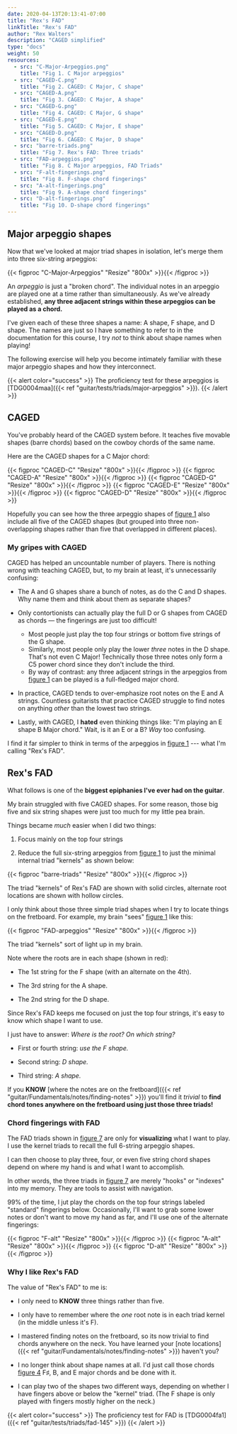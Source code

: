 ```yaml
---
date: 2020-04-13T20:13:41-07:00
title: "Rex's FAD"
linkTitle: "Rex's FAD"
author: "Rex Walters"
description: "CAGED simplified"
type: "docs"
weight: 50
resources:
  - src: "C-Major-Arpeggios.png"
    title: "Fig 1. C Major arpeggios"
  - src: "CAGED-C.png"
    title: "Fig 2. CAGED: C Major, C shape"
  - src: "CAGED-A.png"
    title: "Fig 3. CAGED: C Major, A shape"
  - src: "CAGED-G.png"
    title: "Fig 4. CAGED: C Major, G shape"
  - src: "CAGED-E.png"
    title: "Fig 5. CAGED: C Major, E shape"
  - src: "CAGED-D.png"
    title: "Fig 6. CAGED: C Major, D shape"
  - src: "barre-triads.png"
    title: "Fig 7. Rex's FAD: Three triads"
  - src: "FAD-arpeggios.png"
    title: "Fig 8. C Major arpeggios, FAD Triads"
  - src: "F-alt-fingerings.png"
    title: "Fig 8. F-shape chord fingerings"
  - src: "A-alt-fingerings.png"
    title: "Fig 9. A-shape chord fingerings"
  - src: "D-alt-fingerings.png"
    title: "Fig 10. D-shape chord fingerings"
---
```


## Major arpeggio shapes

Now that we've looked at major triad shapes in isolation, let's merge them into three six-string arpeggios:

{{< figproc "C-Major-Arpeggios" "Resize" "800x" >}}{{< /figproc >}}

An *arpeggio* is just a "broken chord". The individual notes in an arpeggio are played one at a time rather than simultaneously. As we've already established, **any three adjacent strings within these arpeggios can be played as a chord.**

I've given each of these three shapes a name: A shape, F shape, and D shape. The names are just so I have something to refer to in the documentation for this course, I try *not* to think about shape names when playing!

The following exercise will help you become intimately familiar with these  major arpeggio shapes and how they interconnect.

{{< alert color="success" >}}
The proficiency test for these arpeggios is [TDG0004maa]({{< ref "guitar/tests/triads/major-arpeggios" >}}).
{{< /alert >}}

## CAGED

You've probably heard of the CAGED system before. It teaches five movable shapes (barre chords) based on the cowboy chords of the same name.

Here are the CAGED shapes for a C Major chord:

{{< figproc "CAGED-C" "Resize" "800x" >}}{{< /figproc >}}
{{< figproc "CAGED-A" "Resize" "800x" >}}{{< /figproc >}}
{{< figproc "CAGED-G" "Resize" "800x" >}}{{< /figproc >}}
{{< figproc "CAGED-E" "Resize" "800x" >}}{{< /figproc >}}
{{< figproc "CAGED-D" "Resize" "800x" >}}{{< /figproc >}}

Hopefully you can see how the three arpeggio shapes of [figure 1](#C-Major-Arpeggios) also include all five of the CAGED shapes (but grouped into three non-overlapping shapes rather than five that overlapped in different places).

### My gripes with CAGED

CAGED has helped an uncountable number of players. There is nothing wrong with teaching CAGED, but, to my brain at least, it's unnecessarily confusing:

* The A and G shapes share a bunch of notes, as do the C and D shapes. Why name them and think about them as separate shapes?

* Only contortionists can actually play the full D or G shapes from CAGED as chords &mdash; the fingerings are just too difficult!

  * Most people just play the top four strings or bottom five strings of the G shape.
  * Similarly, most people only play the lower *three* notes in the D shape. That's not even C Major! Technically those three notes only form a C5 power chord since they don't include the third.
  * By way of contrast: any three adjacent strings in the arpeggios from [figure 1](#C-Major-Arpeggios) can be played is a full-fledged major chord.

* In practice, CAGED tends to over-emphasize root notes on the E and A strings. Countless guitarists that practice CAGED struggle to find notes on anything *other* than the lowest two strings.

* Lastly, with CAGED, I **hated** even thinking things like: "I'm playing an E shape B Major chord." Wait, is it an E or a B? *Way* too confusing.

I find it far simpler to think in terms of the arpeggios in [figure 1](#C-Major-Arpeggios) --- what I'm calling "Rex's FAD".

## Rex's FAD

What follows is one of the **biggest epiphanies I've ever had on the guitar**.

My brain struggled with five CAGED shapes. For some reason, those big five and six string shapes were just too much for my little pea brain.

Things became *much* easier when I did two things:

1. Focus mainly on the top four strings

2. Reduce the full six-string arpeggios from [figure 1](#C-Major-Arpeggios) to just the minimal internal triad "kernels" as shown below:

{{< figproc "barre-triads" "Resize" "800x" >}}{{< /figproc >}}

The triad "kernels" of Rex's FAD are shown with solid circles, alternate root locations are shown with hollow circles.

I only think about those three simple triad shapes when I try to locate things on the fretboard. For example, my brain "sees" [figure 1](#C-Major-Arpeggios) like this:

{{< figproc "FAD-arpeggios" "Resize" "800x" >}}{{< /figproc >}}

The triad "kernels" sort of light up in my brain.

Note where the roots are in each shape (shown in red):

* The 1st string for the F shape (with an alternate on the 4th).

* The 3rd string for the A shape.

* The 2nd string for the D shape.

Since Rex's FAD keeps me focused on just the top four strings, it's easy to know which shape I want to use.

I just have to answer: *Where is the root? On which string?*

* First or fourth string: *use the F shape.*

* Second string: *D shape.*

* Third string: *A shape.*

If you **KNOW** [where the notes are on the fretboard]({{< ref "guitar/Fundamentals/notes/finding-notes" >}}) you'll find it *trivial* to **find chord tones anywhere on the fretboard using just those three triads!**

### Chord fingerings with FAD

The FAD triads shown in [figure 7](#barre-triads) are only for **visualizing** what I want to play. I use the kernel triads to recall the full 6-string arpeggio shapes.

I can then choose to play three, four, or even five string chord shapes depend on where my hand is and what I want to accomplish.

In other words, the three triads in [figure 7](#barre-triads) are merely "hooks" or "indexes" into my memory. They are tools to assist with navigation.

99% of the time, I jut play the chords on the top four strings labeled "standard" fingerings below. Occasionally, I'll want to grab some lower notes or don't want to move my hand as far, and I'll use one of the alternate fingerings:

{{< figproc "F-alt" "Resize" "800x" >}}{{< /figproc >}}
{{< figproc "A-alt" "Resize" "800x" >}}{{< /figproc >}}
{{< figproc "D-alt" "Resize" "800x" >}}{{< /figproc >}}


### Why I like Rex's FAD

The value of "Rex's FAD" to me is:

* I only need to **KNOW** three things rather than five.

* I only have to remember where the *one* root note is in each triad kernel (in the middle unless it's F).

* I mastered finding notes on the fretboard, so its now trivial to find chords anywhere on the neck. You have learned your [note locations]({{< ref "guitar/Fundamentals/notes/finding-notes" >}}) haven't you?

* I no longer think about shape names at all. I'd just call those chords [figure 4](#barre-triads) F&sharp;, B, and E major chords and be done with it.

* I can play two of the shapes two different ways, depending on whether I have fingers above or below the "kernel" triad. (The F shape is only played with fingers mostly higher on the neck.)

{{< alert color="success" >}}
The proficiency test for FAD is [TDG0004fa1]({{< ref "guitar/tests/triads/fad-145" >}})
{{< /alert >}}
